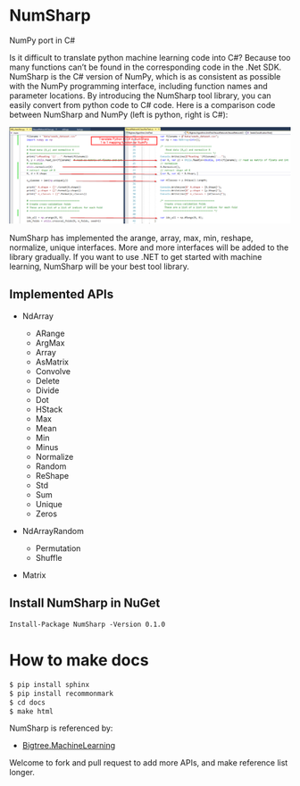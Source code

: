 # NumSharp
NumPy port in C#

Is it difficult to translate python machine learning code into C#? Because too many functions can’t be found in the corresponding code in the .Net SDK. NumSharp is the C# version of NumPy, which is as consistent as possible with the NumPy programming interface, including function names and parameter locations. By introducing the NumSharp tool library, you can easily convert from python code to C# code. Here is a comparison code between NumSharp and NumPy (left is python, right is C#):

![comparision](docs/_static/screenshots/python-csharp-comparision.png)

NumSharp has implemented the arange, array, max, min, reshape, normalize, unique interfaces. More and more interfaces will be added to the library gradually. If you want to use .NET to get started with machine learning, NumSharp will be your best tool library.

## Implemented APIs
* NdArray
  * ARange
  * ArgMax
  * Array
  * AsMatrix
  * Convolve
  * Delete
  * Divide
  * Dot
  * HStack
  * Max
  * Mean
  * Min
  * Minus
  * Normalize
  * Random
  * ReShape
  * Std
  * Sum
  * Unique
  * Zeros
  
* NdArrayRandom
  * Permutation
  * Shuffle

* Matrix

## Install NumSharp in NuGet
```
Install-Package NumSharp -Version 0.1.0
```

# How to make docs
```
$ pip install sphinx
$ pip install recommonmark
$ cd docs
$ make html
```

NumSharp is referenced by:
* [Bigtree.MachineLearning](https://github.com/Oceania2018/Bigtree.MachineLearning)

Welcome to fork and pull request to add more APIs, and make reference list longer.
